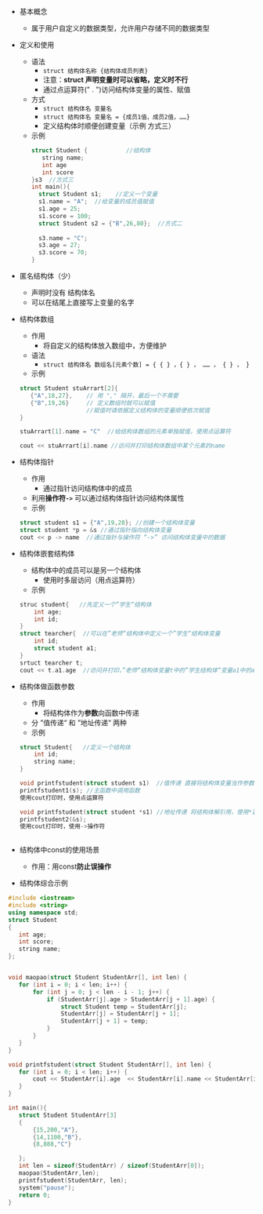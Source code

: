 
- 基本概念
	- 属于用户自定义的数据类型，允许用户存储不同的数据类型

- 定义和使用
	- 语法
		- `struct 结构体名称 {结构体成员列表}`   
		- 注意：**struct 声明变量时可以省略，定义时不行**
		- 通过点运算符(" . ")访问结构体变量的属性、赋值
	- 方式
		- `struct 结构体名 变量名`
		- `struct 结构体名 变量名 = {成员1值，成员2值，……}`
		- 定义结构体时顺便创建变量（示例 方式三）
	- 示例
	  ```C++
	  struct Student {           //结构体
	     string name;
	     int age
	     int score
	  }s3  //方式三
	  int main(){
	    struct Student s1;    //定义一个变量
	    s1.name = "A";  //给变量的成员值赋值
	    s1.age = 25;
	    s1.score = 100;
        struct Student s2 = {"B",26,80};  //方式二
        
        s3.name = "C";
        s3.age = 27;
        s3.score = 70;
	  }
	  ```

- 匿名结构体（少）
	- 声明时没有 结构体名
	- 可以在结尾上直接写上变量的名字

- 结构体数组
	- 作用
		- 将自定义的结构体放入数组中，方便维护
	- 语法
		- `struct 结构体名 数组名[元素个数] = { { } ，{ } ， …… ， { } ， } `
	- 示例
	 ```C++
	 struct Student stuArrart[2]{
	    {"A",18,27},    // 用 "," 隔开，最后一个不需要
	    {"B",19,26}     // 定义数组时就可以赋值
	                    //赋值时请依据定义结构体的变量顺便依次赋值
	 }

	 stuArrart[1].name = "C"  //给结构体数组的元素单独赋值，使用点运算符

	 cout << stuArrart[i].name //访问并打印结构体数组中某个元素的name 
	 ```

- 结构体指针
	- 作用
		- 通过指针访问结构体中的成员
	- 利用**操作符`->`** 可以通过结构体指针访问结构体属性
	- 示例
	 ```C++
	 struct student s1 = {"A",19,28}; //创建一个结构体变量
	 struct student *p = &s //通过指针指向结构体变量
	 cout << p -> name  //通过指针与操作符 “->” 访问结构体变量中的数据 
	 ```

- 结构体嵌套结构体
	- 结构体中的成员可以是另一个结构体
		- 使用时多层访问（用点运算符）
	- 示例
	 ```C++
	 struc student{   //先定义一个”学生“结构体
	     int age;
	     int id;
	 }
	 struct tearcher{  //可以在”老师“结构体中定义一个”学生“结构体变量
	     int id;
	     struct student a1;
	 }
	 srtuct tearcher t;
	 cout << t.a1.age  //访问并打印，”老师“结构体变量t中的”学生结构体“变量a1中的age属性
	 ```

- 结构体做函数参数
	- 作用
		- 将结构体作为**参数**向函数中传递
	- 分  ”值传递“ 和  ”地址传递“  两种
	- 示例
	 ```C++
	 struct Student{   //定义一个结构体
	     int id;
	     string name;
	 }
     
     void printfstudent(struct student s1)  //值传递 直接将结构体变量当作参数
     printfstudent1(s); //主函数中调用函数
     使用cout打印时，使用点运算符 
     
     void printfstudent(struct student *s1) //地址传递 将结构体解引用，使用*运算符
     printfstudent2(&s);
     使用cout打印时，使用->操作符
      
	 ```

- 结构体中const的使用场景
	- 作用：用const**防止误操作**

- 结构体综合示例
 ```C++
 #include <iostream>
 #include <string>
 using namespace std;
 struct Student
 {
	int age;
	int score;
	string name;
 };


 void maopao(struct Student StudentArr[], int len) {
	for (int i = 0; i < len; i++) {
		for (int j = 0; j < len - i - 1; j++) {
			if (StudentArr[j].age > StudentArr[j + 1].age) {
				struct Student temp = StudentArr[j];
				StudentArr[j] = StudentArr[j + 1];
				StudentArr[j + 1] = temp;
			}
		}
	}
 } 

 void printfstudent(struct Student StudentArr[], int len) {
	for (int i = 0; i < len; i++) {
		cout << StudentArr[i].age  << StudentArr[i].name << StudentArr[i].score << "\n";
	}
 }

 int main(){
	struct Student StudentArr[3]
	{
		{15,200,"A"},
		{14,1100,"B"},
		{8,888,"C"}

	};
	int len = sizeof(StudentArr) / sizeof(StudentArr[0]);
	maopao(StudentArr,len);
	printfstudent(StudentArr, len);
	system("pause");
	return 0;
 }

 ```